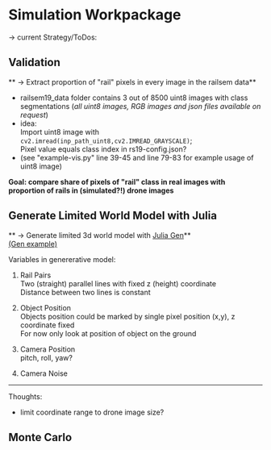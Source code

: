 # Simulation Workpackage

&#8594; current Strategy/ToDos:

## Validation

** &#8594; Extract proportion of "rail" pixels in every image in the railsem data**  

- railsem19_data folder contains 3 out of 8500 uint8 images with class segmentations (*all uint8 images, RGB images and json files available on request*)
- idea:  
Import uint8 image with `cv2.imread(inp_path_uint8,cv2.IMREAD_GRAYSCALE)`;  
Pixel value equals class index in rs19-config.json?
- (see "example-vis.py" line 39-45 and line 79-83 for example usage of uint8 image)

**Goal: compare share of pixels of "rail" class in real images with proportion of rails in (simulated?!) drone images**

## Generate Limited World Model with Julia

** &#8594; Generate limited 3d world model with [Julia Gen](https://www.gen.dev/)**  
[(Gen example)](https://www.youtube.com/watch?v=B7mc1wXPZR8)  

Variables in genererative model: 

1. Rail Pairs  
Two (straight) parallel lines with fixed z (height) coordinate  
Distance between two lines is constant

2. Object Position  
Objects position could be marked by single pixel position (x,y), z coordinate fixed  
For now only look at position of object on the ground

3. Camera Position  
pitch, roll, yaw?  

4. Camera Noise 

------------------------------
Thoughts:  
- limit coordinate range to drone image size?

## Monte Carlo





